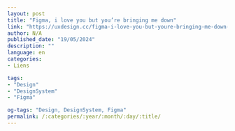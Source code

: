 ```yaml
---
layout: post
title: "Figma, i love you but you’re bringing me down"
link: "https://uxdesign.cc/figma-i-love-you-but-youre-bringing-me-down-fd2ca26c89c4"
author: N/A
published_date: "19/05/2024"
description: ""
language: en
categories:
- Liens

tags:
- "Design"
- "DesignSystem"
- "Figma"

og-tags: "Design, DesignSystem, Figma"
permalink: /:categories/:year/:month/:day/:title/
---
```

